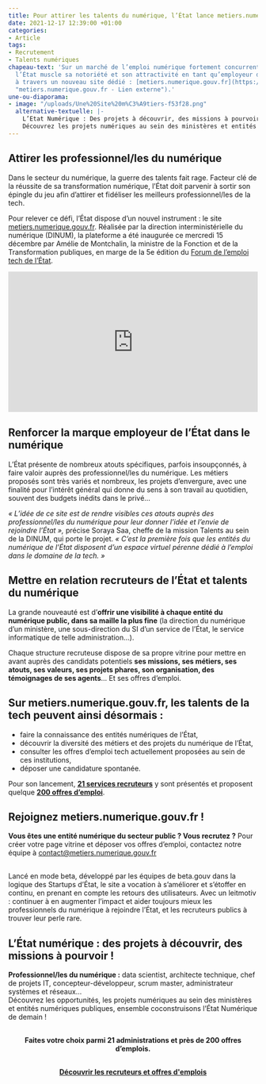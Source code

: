 ```yaml
---
title: Pour attirer les talents du numérique, l’État lance metiers.numerique.gouv.fr
date: 2021-12-17 12:39:00 +01:00
categories:
- Article
tags:
- Recrutement
- Talents numériques
chapeau-text: 'Sur un marché de l’emploi numérique fortement concurrentiel et en tension,
  l’État muscle sa notoriété et son attractivité en tant qu’employeur dans la tech
  à travers un nouveau site dédié : [metiers.numerique.gouv.fr](https://metiers.numerique.gouv.fr/
  "metiers.numerique.gouv.fr - Lien externe").'
une-ou-diaporama:
- image: "/uploads/Une%20Site%20m%C3%A9tiers-f53f28.png"
  alternative-textuelle: |-
    L’Etat Numérique : Des projets à découvrir, des missions à pourvoir !
    Découvrez les projets numériques au sein des ministères et entités numériques, rencontrez des acteurs et co-construisons ensemble l‘Etat Numérique de demain !
---
```


## Attirer les professionnel/les du numérique
Dans le secteur du numérique, la guerre des talents fait rage. Facteur clé de la réussite de sa transformation numérique, l’État doit parvenir à sortir son épingle du jeu afin d’attirer et fidéliser les meilleurs professionnel/les de la tech. 

Pour relever ce défi, l’État dispose d’un nouvel instrument : le site [metiers.numerique.gouv.fr](https://metiers.numerique.gouv.fr/ "metiers.numerique.gouv.fr - Lien externe").
Réalisée par la direction interministérielle du numérique (DINUM), la plateforme a été inaugurée ce mercredi 15 décembre par Amélie de Montchalin, la ministre de la Fonction et de la Transformation publiques, en marge de la 5e édition du [Forum de l’emploi tech de l’État](/agenda/forum-emploi-tech-etat-2021/).

<div style="position:relative;padding-bottom:56.25%;height:0;overflow:hidden;"> <iframe style="width:100%;height:100%;position:absolute;left:0px;top:0px;overflow:hidden" frameborder="0" type="text/html" src="https://www.dailymotion.com/embed/video/x892jk7" width="100%" height="100%" allowfullscreen > </iframe> </div>


## Renforcer la marque employeur de l’État dans le numérique

L’État présente de nombreux atouts spécifiques, parfois insoupçonnés, à faire valoir auprès des professionnel/les du numérique. Les métiers proposés sont très variés et nombreux, les projets d’envergure, avec une finalité pour l’intérêt général qui donne du sens à son travail au quotidien, souvent des budgets inédits dans le privé…

*« L’idée de ce site est de rendre visibles ces atouts auprès des professionnel/les du numérique pour leur donner l’idée et l’envie de rejoindre l’État »,* précise Soraya Saa, cheffe de la mission Talents au sein de la DINUM, qui porte le projet. *« C’est la première fois que les entités du numérique de l’État disposent d’un espace virtuel pérenne dédié à l’emploi dans le domaine de la tech. »*

## Mettre en relation recruteurs de l’État et talents du numérique
La grande nouveauté est d’**offrir une visibilité à chaque entité du numérique public, dans sa maille la plus fine** (la direction du numérique d’un ministère, une sous-direction du SI d’un service de l’État, le service informatique de telle administration…).

Chaque structure recruteuse dispose de sa propre vitrine pour mettre en avant auprès des candidats potentiels **ses missions, ses métiers, ses atouts, ses valeurs, ses projets phares, son organisation, des témoignages de ses agents**… Et ses offres d’emploi.

## Sur metiers.numerique.gouv.fr, les talents de la tech peuvent ainsi désormais : 
* faire la connaissance des entités numériques de l’État,
* découvrir la diversité des métiers et des projets du numérique de l’État,
* consulter les offres d’emploi tech actuellement proposées au sein de ces institutions, 
* déposer une candidature spontanée. 

Pour son lancement, **[21 services recruteurs](https://metiers.numerique.gouv.fr/institutions)** y sont présentés et proposent quelque **[200 offres d’emploi](https://metiers.numerique.gouv.fr/emplois "200 offres d'emploi - Lien externe")**.

<div class="noir encadre" style="margin-bottom:30px;"><h2 class="h3">Rejoignez metiers.numerique.gouv.fr ! </h2>
<p><b>Vous êtes une entité numérique du secteur public ? Vous recrutez ?</b> Pour créer votre page vitrine et déposer vos offres d’emploi, contactez notre équipe à <a href="mailto:contact@metiers.numerique.gouv.fr">contact@metiers.numerique.gouv.fr</a></p></div>

Lancé en mode beta, développé par les équipes de beta.gouv dans la logique des Startups d’État, le site a vocation à s’améliorer et s’étoffer en continu, en prenant en compte les retours des utilisateurs. Avec un leitmotiv : continuer à en augmenter l’impact et aider toujours mieux les professionnels du numérique à rejoindre l’État, et les recruteurs publics à trouver leur perle rare.

<div class="noir encadre" style="margin-bottom:30px;"><h2 class="h3">L’État numérique : des projets à découvrir, des missions à pourvoir !</h2>
<p><b>Professionnel/les du numérique :</b> data scientist, architecte technique, chef de projets IT, concepteur-développeur, scrum master, administrateur systèmes et réseaux… 
<br>Découvrez les opportunités, les projets numériques au sein des ministères et entités numériques publiques, ensemble coconstruisons l’État Numérique de demain !

<div align="center" style="margin-top: 30px"><b>Faites votre choix parmi 21 administrations et près de 200 offres d’emplois.</b></div>

<div align="center" style="margin-top: 30px"><a href="https://metiers.numerique.gouv.fr/" class="button"><b>Découvrir les recruteurs et offres d'emplois</b></a> </div></p></div>